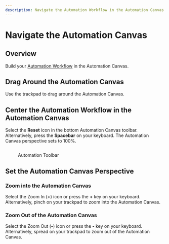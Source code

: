 ```yaml
---
description: Navigate the Automation Workflow in the Automation Canvas.
---
```


# Navigate the Automation Canvas

## Overview

Build your [Automation Workflow](what-is-an-automation-workflow.md) in the Automation Canvas.

## Drag Around the Automation Canvas

Use the trackpad to drag around the Automation Canvas.

## Center the Automation Workflow in the Automation Canvas

Select the **Reset** icon in the bottom Automation Canvas toolbar. Alternatively, press the **Spacebar** on your keyboard. The Automation Canvas perspective sets to 100%.

<figure><img src="../.gitbook/assets/Automations #2.png" alt=""><figcaption><p>Automation Toolbar</p></figcaption></figure>

## Set the Automation Canvas Perspective

### Zoom into the Automation Canvas

Select the Zoom In (**+**) icon or press the **+** key on your keyboard. Alternatively, pinch on your trackpad to zoom into the Automation Canvas.

### Zoom Out of the Automation Canvas

Select the Zoom Out (**-**) icon or press the **-** key on your keyboard. Alternatively, spread on your trackpad to zoom out of the Automation Canvas.
